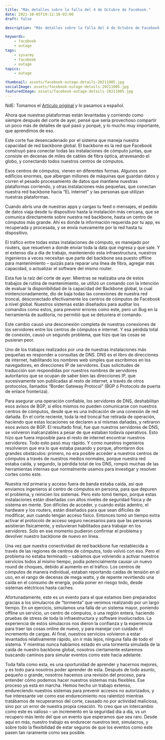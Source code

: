 ```yaml
---
title: "Más detalles sobre la falla del 4 de Octubre de Facebook."
date: 2021-10-05T19:12:18-03:00
draft: false

description: "Más detalles sobre la falla del 4 de Octubre de Facebook."

keywords:
    - facebook
    - outage
tags:
    - sysarmy
    - facebook
    - outage
topics:
    - outage

thumbnail: assets/facebook-outage-details-20211005.jpg
socialImage: assets/facebook-outage-details-20211005.jpg
featuredImage: assets/facebook-outage-details-20211005.jpg
---
```


NdE: Tomamos el [Artículo original](https://engineering.fb.com/2021/10/05/networking-traffic/outage-details/) y lo pasamos a español.

Ahora que nuestras plataformas están levantadas y corriendo como siempre después del corte de ayer, pensé que sería provechoso compartir un poco más de detalles de qué pasó y porqué, y lo mucho muy importante, que aprendimos de eso.

Este corte fue desencadenado por el sistema que maneja nuestra capacidad de red backbone global. El backbone es la red que Facebook construyó para conectar todas las instalaciones de cómputo juntas, que consiste en decenas de miles de cables de fibra óptica, atravesando el globo, y conectando todos nuestros centros de cómputos.

Esos centros de cómputos, vienen en diferentes  formas. Algunos son edificios enormes, que albergan millones de máquinas que guardan datos y corren el pesado procesamiento de datos que mantiene nuestras plataformas corriendo, y otras instalaciones más pequeñas, que conectan nuestra red backbone hacia “EL internet” y las personas que utilizan nuestras plataformas.

Cuando abrís una de nuestras apps y cargas tu feed o mensajes, el pedido de datos viaja desde tu dispositivo hasta la instalación más cercana, que se comunica directamente sobre nuestra red backbone, hasta un centro de cómputos más grande. Ahí es donde la información requerida por tu app, es recuperada y procesada, y se envía nuevamente por la red hasta tu dispositivo.

El tráfico entre todas estas instalaciones de cómputo, es manejado por routers, que resuelven a donde enviar toda la data que ingresa y que sale. Y el extenso día a día de trabajo, manteniendo esta infraestructura, nuestros ingenieros a veces necesitan que parte del backbone sea puesto offline para mantenimiento – quizás para reparar una línea de fibra, agregar más capacidad, o actualizar el software del mismo router.

Esta fue la raíz del corte de ayer. Mientras se realizaba una de estos trabajos de rutina de mantenimiento, se utilizó un comando con la intención de evaluar la disponibilidad de la capacidad del Backbone global, la cual inintencionadamente, dio de baja todas las conexiones de nuestra red troncal, desconectado efectivamente los centros de cómputos de Facebook a nivel global. Nuestros sistemas están diseñados para auditar los comandos como estos, para prevenir errores como este, pero un Bug en la herramienta de auditoría, no permitió que se detuviera el comando.

Este cambio causó una desconexión completa de nuestras conexiones de los servidores entre los centros de cómputos e internet. Y esa pérdida total de conexión, causó un segundo problema, que hizo que las cosas se pusieran peor.

Uno de los trabajos realizados por una de nuestras instalaciones  más pequeñas es responder a consultas de DNS. DNS es el libro de direcciones de internet, habilitando los nombres web simples que escribimos en los navegadores, en direcciones IP de servidores. Esas solicitudes de traducción son respondidas por nuestros nombres de servidores autoritarios que se ocupan de saber bien las direcciones IP, que sucesivamente son publicadas al resto de internet, a través de otros protocolos, llamados “Border Gateway Protocol” (BGP ó Protocolo de puerta de enlace fronteriza).

Para asegurar una operación confiable, los servidores de DNS, deshabilitan esos avisos de BGP, si ellos mismos no pueden comunicarse con nuestros centros de cómputos, desde que es una indicación de una conexión de red dañada. En el corte reciente, toda la red troncal fue retirada de operación, haciendo que estas locaciones se declaren a sí mismas dañadas, y retiraron esos avisos de BGP. El resultado final, fue que nuestros servidores de DNS, se volvieron inalcanzables a pesar de que estaban todavía operativos. Esto hizo que fuera imposible para el resto de internet encontrar nuestros servidores.
Todo esto pasó muy rápido. Y como nuestros ingenieros resolvieron que era lo que estaba pasando y porque, afrontaron dos grandes obstáculos: primero, no era posible acceder a nuestros centros de cómputos a través de nuestros medios normales, porque nuestra red estaba caída, y segundo, la pérdida total de los DNS, rompió muchas de las herramientas internas que normalmente usamos para investigar y resolver cortes como este.

Nuestra red primaria y  acceso fuera de banda estaba caída, así que enviamos ingenieros al centro de cómputos en persona, para que depuren el problema, y reinicien los sistemas. Pero esto tomó tiempo, porque estas instalaciones están diseñadas con altos niveles de seguridad física y de sistema en mente. Son difíciles de acceder, y cuando estás adentro, el hardware y los routers, están diseñados para que sean difíciles de modificar, aun cuando tengan acceso físico. Entonces tomó un tiempo extra activar el protocolo de acceso seguro necesarios para que las personas asistieran físicamente, y estuvieran habilitados para trabajar en los servidores. Solo en ese momento pudieron confirmar el problema y devolver nuestro backbone de nuevo en línea.

Una vez que nuestra conectividad de red backbone fue restablecida a través de las regiones de centros de cómputos, todo volvió con eso. Pero el problema no estaba terminado – sabíamos que volviendo a activar nuestros servicios todos al mismo tiempo, podía potencialmente causar un nuevo round de choques, debido al aumento en el tráfico. Los centros de cómputos de manera individual, estaban reportando caídas de tensión en el uso, en el rango de decenas de mega watts, y de repente revirtiendo una caída en el consumo de energía, podía poner en riesgo todo, desde sistemas eléctricos hasta caches.

Afortunadamente, este es un evento para el que estamos bien preparados gracias a los simulacros de “tormenta” que venimos realizando por un largo tiempo. En un ejercicio, simulamos una falla de un sistema mayor, poniendo offline un servicio, un centro de cómputos, o una región entera, haciendo pruebas de stress de toda la infraestructura y software involucrados. La experiencia de estos simulacros nos dieron la confianza y la experiencia para traer las cosas online de nuevo, y para manejar con cuidado el incremento de cargas. Al final, nuestros servicios volvieron a estar levantados relativamente rápido, sin ir más lejos, ninguna falla de todo el sistema. Y mientras nunca habíamos estado en una tormenta simulada de la caída de nuestro backbone global,  nosotros ciertamente estaremos buscando caminos para simular eventos como este hacia adelante.

Toda falla como esta, es una oportunidad de aprender y hacernos mejores, y es todo para nosotros poder aprender de esta. Después de todo asunto, pequeño o grande, nosotros hacemos una revisión del proceso, para entender cómo podemos hacer nuestros sistemas más flexibles. Ese proceso ya está en marcha.
Hemos hecho un trabajo extenso, endureciendo nuestros sistemas para prevenir accesos no autorizados, y fue interesante ver como ese endurecimiento nos ralentizó mientras tratábamos de recuperarnos del corte, causado no por actividad maliciosa, sino por un error de nuestra propia creación. Yo creo que un intercambio como este es valioso – un  incremento en la seguridad día a día, vs un recupero más lento del que un evento que  esperamos que sea raro. Desde aquí en más, nuestro trabajo es endurecer nuestros test, simulacros, y sobre todo la flexibilidad de estar seguros de que los eventos como este pasen tan raramente como sea posible.   

